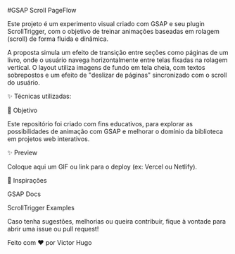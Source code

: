 #GSAP Scroll PageFlow

Este projeto é um experimento visual criado com GSAP e seu plugin ScrollTrigger, com o objetivo de treinar animações baseadas em rolagem (scroll) de forma fluida e dinâmica.

A proposta simula um efeito de transição entre seções como páginas de um livro, onde o usuário navega horizontalmente entre telas fixadas na rolagem vertical. O layout utiliza imagens de fundo em tela cheia, com textos sobrepostos e um efeito de "deslizar de páginas" sincronizado com o scroll do usuário.

✨ Técnicas utilizadas:



🚧 Objetivo

Este repositório foi criado com fins educativos, para explorar as possibilidades de animação com GSAP e melhorar o domínio da biblioteca em projetos web interativos.

✨ Preview

Coloque aqui um GIF ou link para o deploy (ex: Vercel ou Netlify).

📖 Inspirações

GSAP Docs

ScrollTrigger Examples

Caso tenha sugestões, melhorias ou queira contribuir, fique à vontade para abrir uma issue ou pull request!

Feito com ❤️ por Victor Hugo

